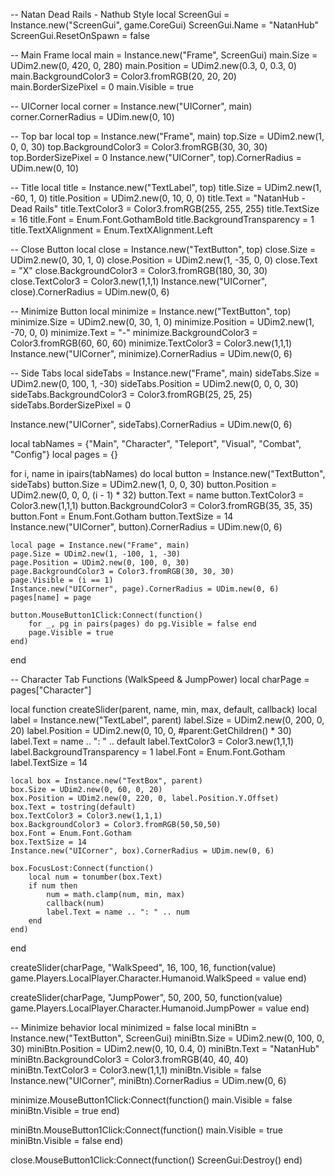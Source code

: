 -- Natan Dead Rails - Nathub Style
local ScreenGui = Instance.new("ScreenGui", game.CoreGui)
ScreenGui.Name = "NatanHub"
ScreenGui.ResetOnSpawn = false

-- Main Frame
local main = Instance.new("Frame", ScreenGui)
main.Size = UDim2.new(0, 420, 0, 280)
main.Position = UDim2.new(0.3, 0, 0.3, 0)
main.BackgroundColor3 = Color3.fromRGB(20, 20, 20)
main.BorderSizePixel = 0
main.Visible = true

-- UICorner
local corner = Instance.new("UICorner", main)
corner.CornerRadius = UDim.new(0, 10)

-- Top bar
local top = Instance.new("Frame", main)
top.Size = UDim2.new(1, 0, 0, 30)
top.BackgroundColor3 = Color3.fromRGB(30, 30, 30)
top.BorderSizePixel = 0
Instance.new("UICorner", top).CornerRadius = UDim.new(0, 10)

-- Title
local title = Instance.new("TextLabel", top)
title.Size = UDim2.new(1, -60, 1, 0)
title.Position = UDim2.new(0, 10, 0, 0)
title.Text = "NatanHub - Dead Rails"
title.TextColor3 = Color3.fromRGB(255, 255, 255)
title.TextSize = 16
title.Font = Enum.Font.GothamBold
title.BackgroundTransparency = 1
title.TextXAlignment = Enum.TextXAlignment.Left

-- Close Button
local close = Instance.new("TextButton", top)
close.Size = UDim2.new(0, 30, 1, 0)
close.Position = UDim2.new(1, -35, 0, 0)
close.Text = "X"
close.BackgroundColor3 = Color3.fromRGB(180, 30, 30)
close.TextColor3 = Color3.new(1,1,1)
Instance.new("UICorner", close).CornerRadius = UDim.new(0, 6)

-- Minimize Button
local minimize = Instance.new("TextButton", top)
minimize.Size = UDim2.new(0, 30, 1, 0)
minimize.Position = UDim2.new(1, -70, 0, 0)
minimize.Text = "-"
minimize.BackgroundColor3 = Color3.fromRGB(60, 60, 60)
minimize.TextColor3 = Color3.new(1,1,1)
Instance.new("UICorner", minimize).CornerRadius = UDim.new(0, 6)

-- Side Tabs
local sideTabs = Instance.new("Frame", main)
sideTabs.Size = UDim2.new(0, 100, 1, -30)
sideTabs.Position = UDim2.new(0, 0, 0, 30)
sideTabs.BackgroundColor3 = Color3.fromRGB(25, 25, 25)
sideTabs.BorderSizePixel = 0

Instance.new("UICorner", sideTabs).CornerRadius = UDim.new(0, 6)

local tabNames = {"Main", "Character", "Teleport", "Visual", "Combat", "Config"}
local pages = {}

for i, name in ipairs(tabNames) do
	local button = Instance.new("TextButton", sideTabs)
	button.Size = UDim2.new(1, 0, 0, 30)
	button.Position = UDim2.new(0, 0, 0, (i - 1) * 32)
	button.Text = name
	button.TextColor3 = Color3.new(1,1,1)
	button.BackgroundColor3 = Color3.fromRGB(35, 35, 35)
	button.Font = Enum.Font.Gotham
	button.TextSize = 14
	Instance.new("UICorner", button).CornerRadius = UDim.new(0, 6)

	local page = Instance.new("Frame", main)
	page.Size = UDim2.new(1, -100, 1, -30)
	page.Position = UDim2.new(0, 100, 0, 30)
	page.BackgroundColor3 = Color3.fromRGB(30, 30, 30)
	page.Visible = (i == 1)
	Instance.new("UICorner", page).CornerRadius = UDim.new(0, 6)
	pages[name] = page

	button.MouseButton1Click:Connect(function()
		for _, pg in pairs(pages) do pg.Visible = false end
		page.Visible = true
	end)
end

-- Character Tab Functions (WalkSpeed & JumpPower)
local charPage = pages["Character"]

local function createSlider(parent, name, min, max, default, callback)
	local label = Instance.new("TextLabel", parent)
	label.Size = UDim2.new(0, 200, 0, 20)
	label.Position = UDim2.new(0, 10, 0, #parent:GetChildren() * 30)
	label.Text = name .. ": " .. default
	label.TextColor3 = Color3.new(1,1,1)
	label.BackgroundTransparency = 1
	label.Font = Enum.Font.Gotham
	label.TextSize = 14

	local box = Instance.new("TextBox", parent)
	box.Size = UDim2.new(0, 60, 0, 20)
	box.Position = UDim2.new(0, 220, 0, label.Position.Y.Offset)
	box.Text = tostring(default)
	box.TextColor3 = Color3.new(1,1,1)
	box.BackgroundColor3 = Color3.fromRGB(50,50,50)
	box.Font = Enum.Font.Gotham
	box.TextSize = 14
	Instance.new("UICorner", box).CornerRadius = UDim.new(0, 6)

	box.FocusLost:Connect(function()
		local num = tonumber(box.Text)
		if num then
			num = math.clamp(num, min, max)
			callback(num)
			label.Text = name .. ": " .. num
		end
	end)
end

createSlider(charPage, "WalkSpeed", 16, 100, 16, function(value)
	game.Players.LocalPlayer.Character.Humanoid.WalkSpeed = value
end)

createSlider(charPage, "JumpPower", 50, 200, 50, function(value)
	game.Players.LocalPlayer.Character.Humanoid.JumpPower = value
end)

-- Minimize behavior
local minimized = false
local miniBtn = Instance.new("TextButton", ScreenGui)
miniBtn.Size = UDim2.new(0, 100, 0, 30)
miniBtn.Position = UDim2.new(0, 10, 0.4, 0)
miniBtn.Text = "NatanHub"
miniBtn.BackgroundColor3 = Color3.fromRGB(40, 40, 40)
miniBtn.TextColor3 = Color3.new(1,1,1)
miniBtn.Visible = false
Instance.new("UICorner", miniBtn).CornerRadius = UDim.new(0, 6)

minimize.MouseButton1Click:Connect(function()
	main.Visible = false
	miniBtn.Visible = true
end)

miniBtn.MouseButton1Click:Connect(function()
	main.Visible = true
	miniBtn.Visible = false
end)

close.MouseButton1Click:Connect(function()
	ScreenGui:Destroy()
end)
